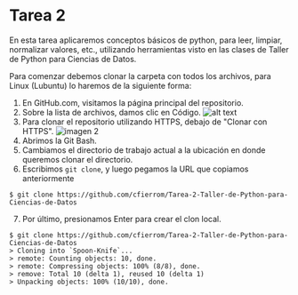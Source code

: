 # Tarea 2

En esta tarea aplicaremos conceptos básicos de python, para leer, limpiar, normalizar valores, etc., utilizando herramientas visto en las clases de Taller de Python para Ciencias de Datos.

Para comenzar debemos clonar la carpeta con todos los archivos, para Linux (Lubuntu) lo haremos de la siguiente forma:

1. En GitHub.com, visitamos la página principal del repositorio.
2. Sobre la lista de archivos, damos clic en Código.
![alt text](https://docs.github.com/assets/cb-20363/images/help/repository/code-button.png)
3. Para clonar el repositorio utilizando HTTPS, debajo de "Clonar con HTTPS". 
![imagen 2](https://docs.github.com/assets/cb-36330/images/help/repository/https-url-clone.png)
4. Abrimos la Git Bash.
5. Cambiamos el directorio de trabajo actual a la ubicación en donde queremos clonar el directorio.
6. Escribimos ```git clone```, y luego pegamos la URL que copiamos anteriormente
```
$ git clone https://github.com/cfierrom/Tarea-2-Taller-de-Python-para-Ciencias-de-Datos
```
7. Por último, presionamos Enter para crear el clon local. 
``` 
$ git clone https://github.com/cfierrom/Tarea-2-Taller-de-Python-para-Ciencias-de-Datos
> Cloning into `Spoon-Knife`...
> remote: Counting objects: 10, done.
> remote: Compressing objects: 100% (8/8), done.
> remove: Total 10 (delta 1), reused 10 (delta 1)
> Unpacking objects: 100% (10/10), done.
```

